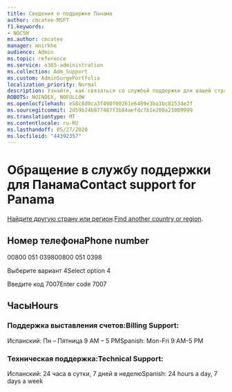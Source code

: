```yaml
---
title: Сведения о поддержке Панама
author: cmcatee-MSFT
f1.keywords:
- NOCSH
ms.author: cmcatee
manager: mnirkhe
audience: Admin
ms.topic: reference
ms.service: o365-administration
ms.collection: Adm_Support
ms.custom: AdminSurgePortfolio
localization_priority: Normal
description: Узнайте, как связаться со службой поддержки для вашей страны или региона.
ROBOTS: NOINDEX, NOFOLLOW
ms.openlocfilehash: e58c8d0ca3f490f00261e6489e3ba1bc81534e2f
ms.sourcegitcommit: 2d59b24b877487f3b84aefdc7b1e200a21009999
ms.translationtype: MT
ms.contentlocale: ru-RU
ms.lasthandoff: 05/27/2020
ms.locfileid: "44392357"
---
```

# <a name="contact-support-for-panama"></a><span data-ttu-id="21595-103">Обращение в службу поддержки для Панама</span><span class="sxs-lookup"><span data-stu-id="21595-103">Contact support for Panama</span></span>

<span data-ttu-id="21595-104">[Найдите другую страну или регион](../contact-support-for-business-products.md).</span><span class="sxs-lookup"><span data-stu-id="21595-104">[Find another country or region](../contact-support-for-business-products.md).</span></span>

## <a name="phone-number"></a><span data-ttu-id="21595-105">Номер телефона</span><span class="sxs-lookup"><span data-stu-id="21595-105">Phone number</span></span>
<span data-ttu-id="21595-106">00800 051 0398</span><span class="sxs-lookup"><span data-stu-id="21595-106">00800 051 0398</span></span>

<span data-ttu-id="21595-107">Выберите вариант 4</span><span class="sxs-lookup"><span data-stu-id="21595-107">Select option 4</span></span>

<span data-ttu-id="21595-108">Введите код 7007</span><span class="sxs-lookup"><span data-stu-id="21595-108">Enter code 7007</span></span>

## <a name="hours"></a><span data-ttu-id="21595-109">Часы</span><span class="sxs-lookup"><span data-stu-id="21595-109">Hours</span></span>
### <a name="billing-support"></a><span data-ttu-id="21595-110">Поддержка выставления счетов:</span><span class="sxs-lookup"><span data-stu-id="21595-110">Billing Support:</span></span>

<span data-ttu-id="21595-111">Испанский: Пн – Пятница 9 AM – 5 PM</span><span class="sxs-lookup"><span data-stu-id="21595-111">Spanish: Mon-Fri 9 AM-5 PM</span></span>

### <a name="technical-support"></a><span data-ttu-id="21595-112">Техническая поддержка:</span><span class="sxs-lookup"><span data-stu-id="21595-112">Technical Support:</span></span>

<span data-ttu-id="21595-113">Испанский: 24 часа в сутки, 7 дней в неделю</span><span class="sxs-lookup"><span data-stu-id="21595-113">Spanish: 24 hours a day, 7 days a week</span></span>
